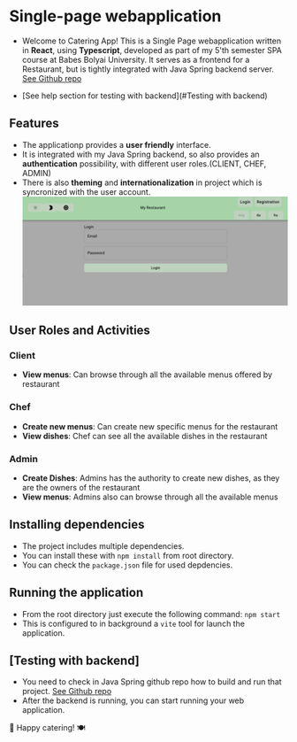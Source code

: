 # Single-page webapplication

- Welcome to Catering App! This is a Single Page webapplication written in **React**, using **Typescript**, developed as part of my 5'th semester SPA course at Babes Bolyai University. It serves as a frontend for a Restaurant, but is tightly integrated with Java Spring backend server. [See Github repo](https://github.com/jdanyy/cateringApp-javaSpring-backend)

- [See help section for testing with backend](#Testing with backend)

## Features

- The applicationp provides a **user friendly** interface.
- It is integrated with my Java Spring backend, so also provides an **authentication** possibility, with different user roles.(CLIENT, CHEF, ADMIN)
- There is also **theming** and **internationalization** in project which is syncronized with the user account.
  ![alt text](assets/image.png)

## User Roles and Activities

### Client

- **View menus**: Can browse through all the available menus offered by restaurant

### Chef

- **Create new menus**: Can create new specific menus for the restaurant
- **View dishes**: Chef can see all the available dishes in the restaurant

### Admin

- **Create Dishes**: Admins has the authority to create new dishes, as they are the owners of the restaurant
- **View menus**: Admins also can browse through all the available menus

## Installing dependencies

- The project includes multiple dependencies.
- You can install these with `npm install` from root directory.
- You can check the `package.json` file for used depdencies.

## Running the application

- From the root directory just execute the following command: `npm start`
- This is configured to in background a `vite` tool for launch the application.

## [Testing with backend]

- You need to check in Java Spring github repo how to build and run that project. [See Github repo](https://github.com/jdanyy/cateringApp-javaSpring-backend)
- After the backend is running, you can start running your web application.

🚀 Happy catering! 🍽️
